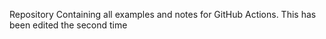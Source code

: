 Repository Containing all examples and notes for GitHub Actions. This has been edited the second time
